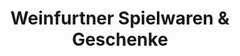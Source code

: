 ---
title: "Weinfurtner Spielwaren & Geschenke"
url: /bad-griesbach-i-rottal/weinfurtner-spielwaren-und-geschenke/
shop: Spielzeug
---